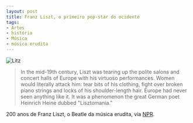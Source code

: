 ```yaml
---
layout: post
title: Franz Liszt, o primeiro pop-star do ocidente
tags:
- Artes
- história
- Música
- música erudita
---
```


![Litz](http://caosordenado.com/wp-content/uploads/2011/10/litz.jpg)

> In the mid-19th century, Liszt was tearing up the polite salons and concert halls of Europe with his virtuoso performances. Women would literally attack him: tear bits of his clothing, fight over broken piano strings and locks of his shoulder-length hair. Europe had never seen anything like it. It was a phenomenon the great German poet Heinrich Heine dubbed "Lisztomania."

200 anos de Franz Liszt, o Beatle da música erudita, via [NPR](http://www.npr.org/2011/10/22/141617637/how-franz-liszt-became-the-worlds-first-rock-star).
